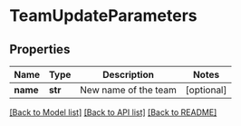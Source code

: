 # TeamUpdateParameters

## Properties
Name | Type | Description | Notes
------------ | ------------- | ------------- | -------------
**name** | **str** | New name of the team | [optional] 

[[Back to Model list]](../README.md#documentation-for-models) [[Back to API list]](../README.md#documentation-for-api-endpoints) [[Back to README]](../README.md)


